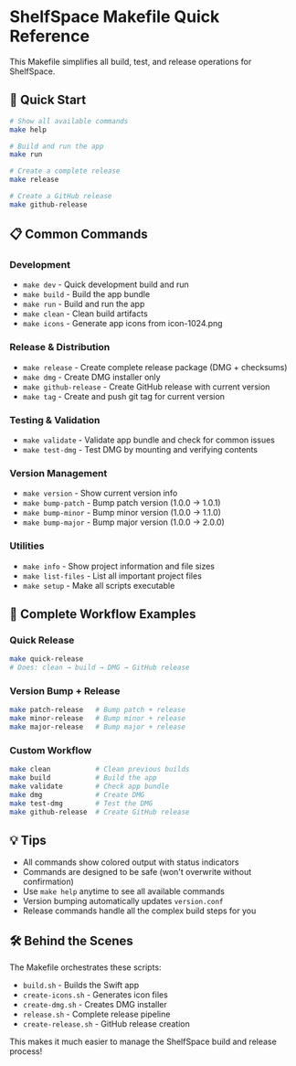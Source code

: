 # ShelfSpace Makefile Quick Reference

This Makefile simplifies all build, test, and release operations for ShelfSpace.

## 🚀 Quick Start

```bash
# Show all available commands
make help

# Build and run the app
make run

# Create a complete release
make release

# Create a GitHub release
make github-release
```

## 📋 Common Commands

### Development
- `make dev` - Quick development build and run
- `make build` - Build the app bundle  
- `make run` - Build and run the app
- `make clean` - Clean build artifacts
- `make icons` - Generate app icons from icon-1024.png

### Release & Distribution
- `make release` - Create complete release package (DMG + checksums)
- `make dmg` - Create DMG installer only
- `make github-release` - Create GitHub release with current version
- `make tag` - Create and push git tag for current version

### Testing & Validation
- `make validate` - Validate app bundle and check for common issues
- `make test-dmg` - Test DMG by mounting and verifying contents

### Version Management
- `make version` - Show current version info
- `make bump-patch` - Bump patch version (1.0.0 → 1.0.1)
- `make bump-minor` - Bump minor version (1.0.0 → 1.1.0)
- `make bump-major` - Bump major version (1.0.0 → 2.0.0)

### Utilities
- `make info` - Show project information and file sizes
- `make list-files` - List all important project files
- `make setup` - Make all scripts executable

## 🔄 Complete Workflow Examples

### Quick Release
```bash
make quick-release
# Does: clean → build → DMG → GitHub release
```

### Version Bump + Release
```bash
make patch-release   # Bump patch + release
make minor-release   # Bump minor + release
make major-release   # Bump major + release
```

### Custom Workflow
```bash
make clean           # Clean previous builds
make build           # Build the app
make validate        # Check app bundle
make dmg             # Create DMG
make test-dmg        # Test the DMG
make github-release  # Create GitHub release
```

## 💡 Tips

- All commands show colored output with status indicators
- Commands are designed to be safe (won't overwrite without confirmation)
- Use `make help` anytime to see all available commands
- Version bumping automatically updates `version.conf`
- Release commands handle all the complex build steps for you

## 🛠️ Behind the Scenes

The Makefile orchestrates these scripts:
- `build.sh` - Builds the Swift app
- `create-icons.sh` - Generates icon files
- `create-dmg.sh` - Creates DMG installer
- `release.sh` - Complete release pipeline
- `create-release.sh` - GitHub release creation

This makes it much easier to manage the ShelfSpace build and release process!
